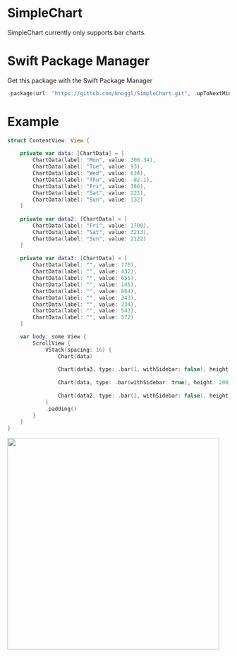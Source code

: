 # SimpleChart

SimpleChart currently only supports bar charts.

# Swift Package Manager
Get this package with the Swift Package Manager
```swift
.package(url: "https://github.com/knoggl/SimpleChart.git", .upToNextMinor(from: "1.0.0")),
```

# Example
```swift
struct ContentView: View {
    
    private var data: [ChartData] = [
        ChartData(label: "Mon", value: 300.34),
        ChartData(label: "Tue", value: 93),
        ChartData(label: "Wed", value: 634),
        ChartData(label: "Thu", value: -82.1),
        ChartData(label: "Fri", value: 380),
        ChartData(label: "Sat", value: 222),
        ChartData(label: "Sun", value: 132)
    ]
    
    private var data2: [ChartData] = [
        ChartData(label: "Fri", value: 1700),
        ChartData(label: "Sat", value: 3213),
        ChartData(label: "Sun", value: 2122)
    ]
    
    private var data3: [ChartData] = [
        ChartData(label: "", value: 170),
        ChartData(label: "", value: 432),
        ChartData(label: "", value: 655),
        ChartData(label: "", value: 145),
        ChartData(label: "", value: 864),
        ChartData(label: "", value: 343),
        ChartData(label: "", value: 234),
        ChartData(label: "", value: 543),
        ChartData(label: "", value: 572)
    ]

    var body: some View {
        ScrollView {
            VStack(spacing: 16) {
                Chart(data)
                
                Chart(data3, type: .bar(1, withSidebar: false), height: 80, color: .secondary, showValue: false, showBorderLines: false)
                
                Chart(data, type: .bar(withSidebar: true), height: 200, color: .cyan)
                
                Chart(data2, type: .bar(1, withSidebar: false), height: 100, color: .yellow, showBorderLines: false)
            }
            .padding()
        }
    }
}
```
<img src="https://user-images.githubusercontent.com/96697201/148650462-0418944b-3a98-4beb-be49-837187347147.png" width="480" >
